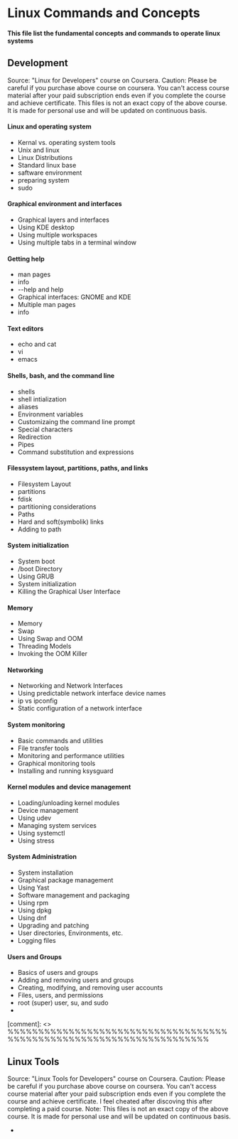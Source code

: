 # Linux Commands and Concepts
#### This file list the fundamental concepts and commands to operate linux systems

## Development
Source: "Linux for Developers" course on Coursera. 
Caution: Please be careful if you purchase above course on coursera. You can't access course material after your paid subscription ends even if you complete the course and achieve certificate.
This files is not an exact copy of the above course. It is made for personal use and will be updated on continuous basis.

#### Linux and operating system
- Kernal vs. operating system tools
- Unix and linux
- Linux Distributions
- Standard linux base
- saftware environment
- preparing system
- sudo

#### Graphical environment and interfaces
- Graphical layers and interfaces
- Using KDE desktop
- Using multiple workspaces
- Using multiple tabs in a terminal window

#### Getting help
- man pages
- info
- --help and help
- Graphical interfaces: GNOME and KDE
- Multiple man pages
- info

#### Text editors
- echo and cat
- vi
- emacs

#### Shells, bash, and the command line
- shells
- shell intialization
- aliases
- Environment variables
- Customizaing the command line prompt
- Special characters
- Redirection
- Pipes
- Command substitution and expressions

#### Filessystem layout, partitions, paths, and links
- Filesystem Layout
- partitions
- fdisk
- partitioning considerations
- Paths
- Hard and soft(symbolik) links
- Adding to path

#### System initialization
- System boot
- /boot Directory
- Using GRUB
- System initialization
- Killing the Graphical User Interface

#### Memory
- Memory
- Swap
- Using Swap and OOM
- Threading Models
- Invoking the OOM Killer

#### Networking
- Networking and Network Interfaces
- Using predictable network interface device names
- ip vs ipconfig
- Static configuration of a network interface

#### System monitoring
- Basic commands and utilities
- File transfer tools
- Monitoring and performance utilities
- Graphical monitoring tools
- Installing and running ksysguard

#### Kernel modules and device management
- Loading/unloading kernel modules
- Device management
- Using udev
- Managing system services
- Using systemctl
- Using stress

#### System Administration
- System installation
- Graphical package management
- Using Yast
- Software management and packaging
- Using rpm
- Using dpkg
- Using dnf
- Upgrading and patching
- User directories, Environments, etc.
- Logging files

#### Users and Groups
- Basics of users and groups
- Adding and removing users and groups
- Creating, modifying, and removing user accounts
- Files, users, and permissions
- root (super) user, su, and sudo
- 


[comment]: <> %%%%%%%%%%%%%%%%%%%%%%%%%%%%%%%%%%%%%%%%%%%%%%%%%%%%%%%%%%%%%%%%%%%%%
## Linux Tools
Source: "Linux Tools for Developers" course on Coursera. 
Caution: Please be careful if you purchase above course on coursera. You can't access course material after your paid subscription ends even if you complete the course and achieve certificate. I feel cheated after discoving this after completing a paid course.
Note: This files is not an exact copy of the above course. It is made for personal use and will be updated on continuous basis.






- 
